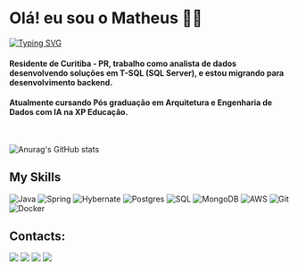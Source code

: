 # Olá! eu sou o Matheus 👋🏻

[![Typing SVG](https://readme-typing-svg.herokuapp.com/?color=fff&size=35&center=true&vCenter=true&width=1000&lines=Bem+vindo+ao+meu+perfil+do+GitHub!+:%29)](https://git.io/typing-svg)

#### Residente de Curitiba - PR, trabalho como analista de dados desenvolvendo soluções em T-SQL (SQL Server), e estou migrando para desenvolvimento backend.
#### Atualmente cursando Pós graduação em Arquitetura e Engenharia de Dados com IA na XP Educação.

<br/>

![Anurag's GitHub stats](https://github-readme-stats.vercel.app/api?username=monteurmatt&show_icons=true&theme=midnight-purple)
##

## My Skills 
[comment]:![HTML5](https://img.shields.io/badge/HTML5-E34F26?style=for-the-badge&logo=html5&logoColor=white)
[comment]:![CSS3](https://img.shields.io/badge/CSS3-1572B6?style=for-the-badge&logo=css3&logoColor=white)
[comment]:![JavaScript](https://img.shields.io/badge/JavaScript-F7DF1E?style=for-the-badge&logo=javascript&logoColor=black)
![Java](https://img.shields.io/badge/java-%23ED8B00.svg?style=for-the-badge&logo=openjdk&logoColor=white)
![Spring](https://img.shields.io/badge/Spring-6DB33F?style=for-the-badge&logo=spring&logoColor=white)
![Hybernate](https://img.shields.io/badge/Hibernate-59666C?style=for-the-badge&logo=Hibernate&logoColor=white)
![Postgres](https://img.shields.io/badge/PostgreSQL-316192?style=for-the-badge&logo=postgresql&logoColor=white)
![SQL](https://img.shields.io/badge/%20SQL%20Server-CC2927?style=for-the-badge&logo=microsoft%20sql%20server&logoColor=white)
![MongoDB](https://img.shields.io/badge/MongoDB-4EA94B?style=for-the-badge&logo=mongodb&logoColor=white)
![AWS](https://img.shields.io/badge/AWS-FF9900?style=for-the-badge&logo=amazonwebservices&logoColor=white)
![Git](https://img.shields.io/badge/GIT-E44C30?style=for-the-badge&logo=git&logoColor=white)
![Docker](https://img.shields.io/badge/Docker-2CA5E0?style=for-the-badge&logo=docker&logoColor=white)

## Contacts:

<div> 
<a href="https://www.instagram.com/monteiro.mat" target="_blank"><img src="https://img.shields.io/badge/-Instagram-%23E4405F?style=for-the-badge&logo=instagram&logoColor=white"></a>
<a href = "mailto:matheusmon.contato@gmail.com"> <img src="https://img.shields.io/badge/-Gmail-%23333?style=for-the-badge&logo=gmail&logoColor=white" target="_blank"></a>
<a href="https://www.linkedin.com/in/gmonteiromatheus/" target="_blank"><img src="https://img.shields.io/badge/-LinkedIn-%230077B5?style=for-the-badge&logo=linkedin&logoColor=white"  target="_blank"></a> 
<a href="https://www.youtube.com/@porbra" target="_blank"><img src="https://img.shields.io/badge/YouTube-FF0000?style=for-the-badge&logo=youtube&logoColor=white"  target="_blank"></a> 
</div>&nbsp;&nbsp;
